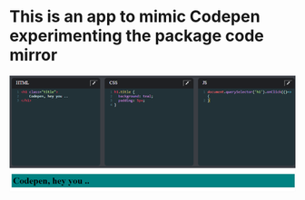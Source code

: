 # This is an app to mimic Codepen experimenting the package code mirror

<img src="src/img/codepen-img.png">